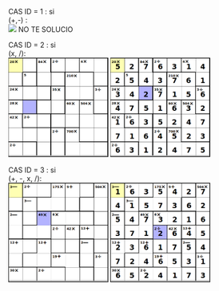 CAS ID = 1 : si  
(+,-) :  
<img src="../img/7_1.png" width="200">
NO TE SOLUCIO

CAS ID = 2 :  si  
(x, /):  
<img src="../img/7_2.png" width="200">
<img src="../img/7_2sol.png" width="200">

CAS ID = 3 :  si  
(+, -, x, /):  
<img src="../img/7_3.png" width="200">
<img src="../img/7_3sol.png" width="200">
